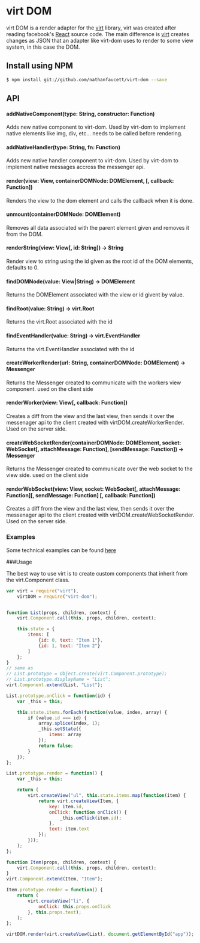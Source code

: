 virt DOM
=======

virt DOM is a render adapter for the [virt](https://github.com/nathanfaucett/virt) library, virt was created after reading facebook's [React](https://github.com/facebook/react) source code. The main difference is [virt](https://github.com/nathanfaucett/virt) creates changes as JSON that an adapter like virt-dom uses to render to some view system, in this case the DOM.

## Install using NPM

```bash
$ npm install git://github.com/nathanfaucett/virt-dom --save
```

## API

#### addNativeComponent(type: String, constructor: Function)
Adds new native component to virt-dom. Used by virt-dom to implement native elements like img, div, etc... needs to be called before rendering.

#### addNativeHandler(type: String, fn: Function)
Adds new native handler component to virt-dom. Used by virt-dom to implement native messages accross the messenger api.

#### render(view: View, containerDOMNode: DOMElement, [, callback: Function])
Renders the view to the dom element and calls the callback when it is done.

#### unmount(containerDOMNode: DOMElement)
Removes all data associated with the parent element given and removes it from the DOM.

#### renderString(view: View[, id: String]) -> String
Render view to string using the id given as the root id of the DOM elements, defaults to 0.

#### findDOMNode(value: View|String) -> DOMElement
Returns the DOMElement associated with the view or id givent by value.

#### findRoot(value: String) -> virt.Root
Returns the virt.Root associated with the id

#### findEventHandler(value: String) -> virt.EventHandler
Returns the virt.EventHandler associated with the id

#### createWorkerRender(url: String, containerDOMNode: DOMElement) -> Messenger
Returns the Messenger created to communicate with the workers view component. used on the client side

#### renderWorker(view: View[, callback: Function])
Creates a diff from the view and the last view, then sends it over the messenager api to the client created with virtDOM.createWorkerRender. Used on the server side.

#### createWebSocketRender(containerDOMNode: DOMElement, socket: WebSocket[, attachMessage: Function], [sendMessage: Function]) -> Messenger
Returns the Messenger created to communicate over the web socket to the view side. used on the client side

#### renderWebSocket(view: View, socket: WebSocket[, attachMessage: Function][, sendMessage: Function] [, callback: Function])
Creates a diff from the view and the last view, then sends it over the messenager api to the client created with virtDOM.createWebSocketRender. Used on the server side.

### Examples
Some technical examples can be found [here](http://nathanfaucett.github.io/virt-dom/)

###Usage

The best way to use virt is to create custom components that inherit from the virt.Component class.

```javascript
var virt = require("virt"),
    virtDOM = require("virt-dom");


function List(props, children, context) {
    virt.Component.call(this, props, children, context);

    this.state = {
        items: [
            {id: 0, text: "Item 1"},
            {id: 1, text: "Item 2"}
        ]
    };
}
// same as
// List.prototype = Object.create(virt.Component.prototype);
// List.prototype.displayName = "List";
virt.Component.extend(List, "List");

List.prototype.onClick = function(id) {
    var _this = this;

    this.state.items.forEach(function(value, index, array) {
        if (value.id === id) {
            array.splice(index, 1);
            _this.setState({
                items: array
            });
            return false;
        }
    });
};

List.prototype.render = function() {
    var _this = this;

    return (
        virt.createView("ul", this.state.items.map(function(item) {
            return virt.createView(Item, {
                key: item.id,
                onClick: function onClick() {
                    _this.onClick(item.id);
                },
                text: item.text
            });
        }));
    );
};

function Item(props, children, context) {
    virt.Component.call(this, props, children, context);
}
virt.Component.extend(Item, "Item");

Item.prototype.render = function() {
    return (
        virt.createView("li", {
            onClick: this.props.onClick
        }, this.props.text);
    );
};

virtDOM.render(virt.createView(List), document.getElementById("app"));
```
